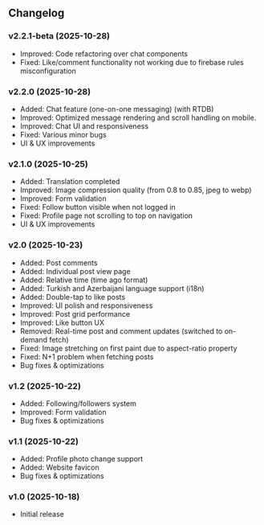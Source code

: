 ## Changelog

### v2.2.1-beta (2025-10-28)
- Improved: Code refactoring over chat components
- Fixed: Like/comment functionality not working due to firebase rules misconfiguration

### v2.2.0 (2025-10-28)
- Added: Chat feature (one-on-one messaging) (with RTDB)
- Improved: Optimized message rendering and scroll handling on mobile.
- Improved: Chat UI and responsiveness
- Fixed: Various minor bugs
- UI & UX improvements

### v2.1.0 (2025-10-25)
- Added: Translation completed
- Improved: Image compression quality (from 0.8 to 0.85, jpeg to webp)
- Improved: Form validation
- Fixed: Follow button visible when not logged in
- Fixed: Profile page not scrolling to top on navigation
- UI & UX improvements

### v2.0 (2025-10-23)
- Added: Post comments
- Added: Individual post view page
- Added: Relative time (time ago format)
- Added: Turkish and Azerbaijani language support (i18n)
- Added: Double-tap to like posts
- Improved: UI polish and responsiveness
- Improved: Post grid performance
- Improved: Like button UX
- Removed: Real-time post and comment updates (switched to on-demand fetch)
- Fixed: Image stretching on first paint due to aspect-ratio property
- Fixed: N+1 problem when fetching posts
- Bug fixes & optimizations

### v1.2 (2025-10-22)
- Added: Following/followers system
- Improved: Form validation
- Bug fixes & optimizations

### v1.1 (2025-10-22)
- Added: Profile photo change support
- Added: Website favicon
- Bug fixes & optimizations

### v1.0 (2025-10-18)
- Initial release